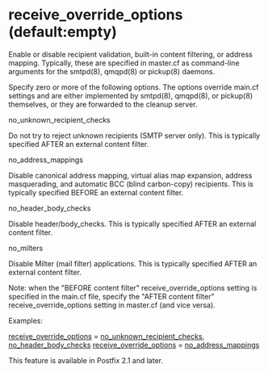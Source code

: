 # receive_override_options (default:empty) 

 Enable or disable recipient validation, built-in content
filtering, or address mapping. Typically, these are specified in
master.cf as command-line arguments for the smtpd(8), qmqpd(8) or
pickup(8) daemons. 

 Specify zero or more of the following options.  The options
override main.cf settings and are either implemented by smtpd(8),
qmqpd(8), or pickup(8) themselves, or they are forwarded to the
cleanup server.  



no_unknown_recipient_checks

Do not try to reject unknown recipients (SMTP server only).
This is typically specified AFTER an external content filter.


no_address_mappings

Disable canonical address mapping, virtual alias map expansion,
address masquerading, and automatic BCC (blind carbon-copy)
recipients. This is typically specified BEFORE an external content
filter. 

no_header_body_checks

Disable header/body_checks. This is typically specified AFTER
an external content filter. 

no_milters

Disable Milter (mail filter) applications. This is typically
specified AFTER an external content filter. 




Note: when the "BEFORE content filter" receive_override_options
setting is specified in the main.cf file, specify the "AFTER content
filter" receive_override_options setting in master.cf (and vice
versa).



Examples:



<a href="postconf.5.html#receive_override_options">receive_override_options</a> =
    <a href="postconf.5.html#no_unknown_recipient_checks">no_unknown_recipient_checks</a>, <a href="postconf.5.html#no_header_body_checks">no_header_body_checks</a>
<a href="postconf.5.html#receive_override_options">receive_override_options</a> = <a href="postconf.5.html#no_address_mappings">no_address_mappings</a>



This feature is available in Postfix 2.1 and later.



